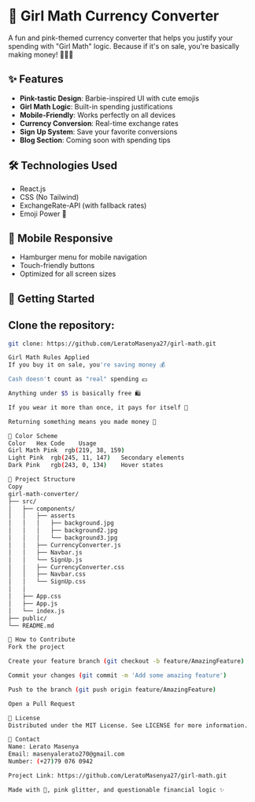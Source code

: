 # 💖 Girl Math Currency Converter

A fun and pink-themed currency converter that helps you justify your spending with "Girl Math" logic. Because if it's on sale, you're basically making money! 💁‍♀️💸

## ✨ Features

- **Pink-tastic Design**: Barbie-inspired UI with cute emojis
- **Girl Math Logic**: Built-in spending justifications
- **Mobile-Friendly**: Works perfectly on all devices
- **Currency Conversion**: Real-time exchange rates
- **Sign Up System**: Save your favorite conversions
- **Blog Section**: Coming soon with spending tips

## 🛠️ Technologies Used

- React.js
- CSS (No Tailwind)
- ExchangeRate-API (with fallback rates)
- Emoji Power 🚀

## 📱 Mobile Responsive

- Hamburger menu for mobile navigation
- Touch-friendly buttons
- Optimized for all screen sizes

## 🚀 Getting Started

## Clone the repository:

```bash
git clone: https://github.com/LeratoMasenya27/girl-math.git

Girl Math Rules Applied
If you buy it on sale, you're saving money 💰

Cash doesn't count as "real" spending 💵

Anything under $5 is basically free 🛍️

If you wear it more than once, it pays for itself 👗

Returning something means you made money 🔄

🎨 Color Scheme
Color	Hex Code	Usage
Girl Math Pink	rgb(219, 38, 159)
Light Pink	rgb(245, 11, 147)	Secondary elements
Dark Pink	rgb(243, 0, 134)	Hover states

📂 Project Structure
Copy
girl-math-converter/
├── src/
│   ├── components/
│   │   ├── asserts
│   │   │   ├── background.jpg
│   │   │   ├── background2.jpg
│   │   │   └── background3.jpg
│   │   ├── CurrencyConverter.js
│   │   ├── Navbar.js
│   │   └── SignUp.js
│   │   ├── CurrencyConverter.css
│   │   ├── Navbar.css
│   │   └── SignUp.css
│   │
│   ├── App.css
│   ├── App.js
│   └── index.js
├── public/
└── README.md

🤝 How to Contribute
Fork the project

Create your feature branch (git checkout -b feature/AmazingFeature)

Commit your changes (git commit -m 'Add some amazing feature')

Push to the branch (git push origin feature/AmazingFeature)

Open a Pull Request

📜 License
Distributed under the MIT License. See LICENSE for more information.

💌 Contact
Name: Lerato Masenya
Email: masenyalerato270@gmail.com
Number: (+27)79 076 0942

Project Link: https://github.com/LeratoMasenya27/girl-math.git

Made with 💖, pink glitter, and questionable financial logic ✨
```
